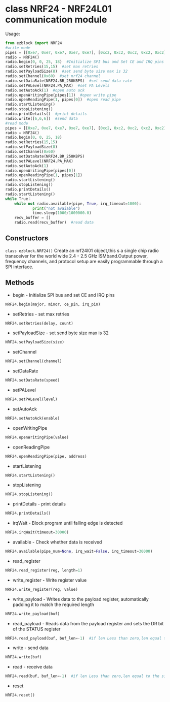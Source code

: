 # class NRF24 - NRF24L01 communication module

Usage:

```python
from ezblock import NRF24
#write mode
pipes = [[0xe7, 0xe7, 0xe7, 0xe7, 0xe7], [0xc2, 0xc2, 0xc2, 0xc2, 0xc2]]
radio = NRF24()
radio.begin(0, 0, 25, 18)  #Initialize SPI bus and Set CE and IRQ pins
radio.setRetries(15,15)  #set max retries
radio.setPayloadSize(8)  #set send byte size max is 32
radio.setChannel(0x60)  #set nrf24 channel
radio.setDataRate(NRF24.BR_250KBPS)  #set send data rate
radio.setPALevel(NRF24.PA_MAX)  #set PA Levels
radio.setAutoAck(1)  #open auto ack
radio.openWritingPipe(pipes[1])  #open write pipe
radio.openReadingPipe(1, pipes[0])  #open read pipe
radio.startListening()
radio.stopListening()
radio.printDetails()  #print details
radio.write([6,6,6])  #send data
#read mode
pipes = [[0xe7, 0xe7, 0xe7, 0xe7, 0xe7], [0xc2, 0xc2, 0xc2, 0xc2, 0xc2]]
radio = NRF24()
radio.begin(0, 0, 25, 18)
radio.setRetries(15,15)
radio.setPayloadSize(8)
radio.setChannel(0x60)
radio.setDataRate(NRF24.BR_250KBPS)
radio.setPALevel(NRF24.PA_MAX)
radio.setAutoAck(1)
radio.openWritingPipe(pipes[0])
radio.openReadingPipe(1, pipes[1])
radio.startListening()
radio.stopListening()
radio.printDetails()
radio.startListening()
while True：
    while not radio.available(pipe, True, irq_timeout=1000):
            print("not avaiable")
            time.sleep(1000/1000000.0)
    recv_buffer = []
    radio.read(recv_buffer)  #read data
```

## Constructors

```class ezblock.NRF24()```
Create an nrf24l01 object,this s a single chip radio transceiver for the world wide 2.4 - 2.5 GHz ISMband.Output power, frequency channels, and protocol setup are easily programmable through a SPI interface.

## Methods

- begin - Initialize SPI bus and set CE and IRQ pins

```python
NRF24.begin(major, minor, ce_pin, irq_pin)
```

- setRetries - set max retries

```python
NRF24.setRetries(delay, count)
```

- setPayloadSize - set send byte size max is 32

```python
NRF24.setPayloadSize(size)
```

- setChannel

```python
NRF24.setChannel(channel)
```

- setDataRate

```python
NRF24.setDataRate(speed)
```

- setPALevel

```python
NRF24.setPALevel(level)
```

- setAutoAck

```python
NRF24.setAutoAck(enable)
```

- openWritingPipe

```python
NRF24.openWritingPipe(value)
```

- openReadingPipe

```python
NRF24.openReadingPipe(pipe, address)
```

- startListening

```python
NRF24.startListening()
```

- stopListening

```python
NRF24.stopListening()
```

- printDetails - print details

```python
NRF24.printDetails()
```

- irqWait - Block program until falling edge is detected

```python
NRF24.irqWait(timeout=30000)
```

- available - Check whether data is received

```python
NRF24.available(pipe_num=None, irq_wait=False, irq_timeout=30000)
```

- read_register

```python
NRF24.read_register(reg, length=1)
```

- write_register - Write register value

```python
NRF24.write_register(reg, value)
```

- write_payload - Writes data to the payload register, automatically padding it to match the required length

```python
NRF24.write_payload(buf)
```

- read_payload - Reads data from the payload register and sets the DR bit of the STATUS register

```python
NRF24.read_payload(buf, buf_len=-1)  #if len Less than zero,len equal to the size of the sent data
```

- write - send data

```python
NRF24.write(buf)
```

- read - receive data

```python
NRF24.read(buf, buf_len=-1)  #if len Less than zero,len equal to the size of the sent data
```

- reset

```python
NRF24.reset()
```
